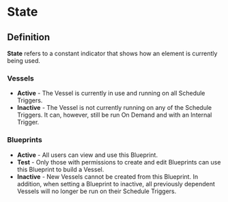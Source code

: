 # State

## Definition

**State** refers to a constant indicator that shows how an element is currently being used. 

### **Vessels**

*  **Active** - The Vessel is currently in use and running on all Schedule Triggers.
*  **Inactive** - The Vessel is not currently running on any of the Schedule Triggers. It can, however, still be run On Demand and with an Internal Trigger.

### **Blueprints**

*  **Active** - All users can view and use this Blueprint.
*  **Test** - Only those with permissions to create and edit Blueprints can use this Blueprint to build a Vessel.
*  **Inactive** - New Vessels cannot be created from this Blueprint. In addition, when setting a Blueprint to inactive, all previously dependent Vessels will no longer be run on their Schedule Triggers.

